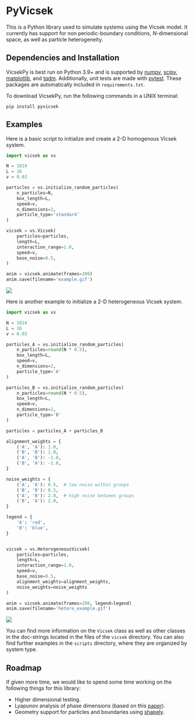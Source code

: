 # PyVicsek

This is a Python library used to simulate systems using the Vicsek model. It currently has support for non periodic-boundary conditions, $N$-dimensional space, as well as particle heterogeneity.

## Dependencies and Installation

VicsekPy is best run on Python 3.9+ and is supported by [numpy](https://github.com/numpy/numpy), [scipy](https://github.com/scipy/scipy), [matplotlib](https://github.com/matplotlib/matplotlib), and [tqdm](https://github.com/tqdm/tqdm). Additionally, unit tests are made with [pytest](https://github.com/pytest-dev/pytest). These packages are automatically included in `requirements.txt`. 

To download VicsekPy, run the following commands in a UNIX terminal: 
```
pip install pyvicsek
```

## Examples

Here is a basic script to initialize and create a 2-D homogenous Vicsek system. 

```python
import vicsek as vs

N = 1024
L = 16
v = 0.03

particles = vs.initialize_random_particles(
    n_particles=N,
    box_length=L,
    speed=v,
    n_dimensions=2,
    particle_type='standard'
)

vicsek = vs.Vicsek(
    particles=particles,
    length=L,
    interaction_range=1.0,
    speed=v,
    base_noise=0.5,
)

anim = vicsek.animate(frames=200)
anim.save(filename='example.gif')
```

![](https://github.com/mehtan-rahman/PyVicsek/blob/main/scripts/homogeneous/example.gif)

Here is another example to initialize a 2-D heterogeneous Vicsek system. 

```python
import vicsek as vs

N = 1024
L = 16
v = 0.03

particles_A = vs.initialize_random_particles(
    n_particles=round(N * 0.5),
    box_length=L,
    speed=v,
    n_dimensions=2,
    particle_type='A'
)

particles_B = vs.initialize_random_particles(
    n_particles=round(N * 0.5),
    box_length=L,
    speed=v,
    n_dimensions=2,
    particle_type='B'
)

particles = particles_A + particles_B

alignment_weights = {
    ('A', 'A'): 1.0,
    ('B', 'B'): 1.0,
    ('A', 'B'): -1.0,
    ('B', 'A'): -1.0,
}

noise_weights = {
    ('A', 'A'): 0.5,  # low noise within groups
    ('B', 'B'): 0.5,
    ('A', 'B'): 2.0,  # high noise between groups
    ('B', 'A'): 2.0,
}

legend = {
    'A': 'red',
    'B': 'blue',
}


vicsek = vs.HeterogeneousVicsek(
    particles=particles,
    length=L,
    interaction_range=1.0,
    speed=v,
    base_noise=0.5,
    alignment_weights=alignment_weights,
    noise_weights=noise_weights
)

anim = vicsek.animate(frames=200, legend=legend)
anim.save(filename='hetero_example.gif')
```

![](https://github.com/mehtan-rahman/PyVicsek/blob/main/scripts/heterogeneous/antagonistic/antagonistic.gif)

You can find more information on the `Vicsek` class as well as other classes in the doc-strings located in the files of the `vicsek` directory. You can also find further examples in the `scripts` directory, where they are organized by system type.

## Roadmap
If given more time, we would like to spend some time working on the following things for this library: 
- Higher dimensional testing.
- Lyapunov analysis of phase dimensions (based on this [paper](https://doi.org/10.1103/PhysRevE.105.014213)). 
- Geometry support for particles and boundaries using [shapely](https://github.com/shapely/shapely). 
